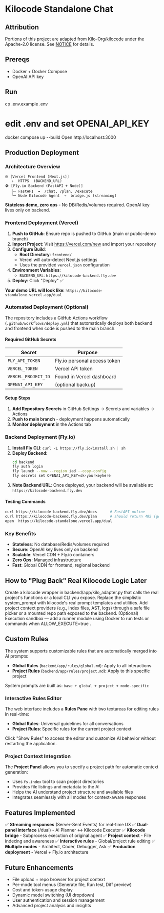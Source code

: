# Kilocode Standalone Chat

## Attribution

Portions of this project are adapted from [Kilo-Org/kilocode](https://github.com/Kilo-Org/kilocode)
under the Apache-2.0 license. See [NOTICE](NOTICE) for details.

## Prereqs
- Docker + Docker Compose
- OpenAI API key

## Run
cp .env.example .env
# edit .env and set OPENAI_API_KEY
docker compose up --build
Open http://localhost:3000

## Production Deployment

### Architecture Overview

```
🌐 [Vercel Frontend (Next.js)]
   ↓  HTTPS  (BACKEND_URL)
🛠️ [Fly.io Backend (FastAPI + Node)]
   ├─ FastAPI  →  /chat, /plan, /execute
   └─ Node Kilocode Agent  →  bridge.js (streaming)
```

**Stateless demo, zero ops** - No DB/Redis/volumes required. OpenAI key lives only on backend.

### Frontend Deployment (Vercel)

1. **Push to GitHub**: Ensure repo is pushed to GitHub (main or public-demo branch)
2. **Import Project**: Visit https://vercel.com/new and import your repository
3. **Configure Build**:
   - **Root Directory**: `frontend/`
   - Vercel will auto-detect Next.js settings
   - Uses the provided `vercel.json` configuration
4. **Environment Variables**:
   - `BACKEND_URL`: `https://kilocode-backend.fly.dev`
5. **Deploy**: Click "Deploy" ✅

**Your demo URL will look like**: `https://kilocode-standalone.vercel.app/dual`

### Automated Deployment (Optional)

The repository includes a GitHub Actions workflow (`.github/workflows/deploy.yml`) that automatically deploys both backend and frontend when code is pushed to the main branch.

#### Required GitHub Secrets

| Secret              | Purpose                      |
| ------------------- | ---------------------------- |
| `FLY_API_TOKEN`     | Fly.io personal access token |
| `VERCEL_TOKEN`      | Vercel API token             |
| `VERCEL_PROJECT_ID` | Found in Vercel dashboard    |
| `OPENAI_API_KEY`    | (optional backup)            |

#### Setup Steps

1. **Add Repository Secrets** in GitHub Settings → Secrets and variables → Actions
2. **Push to main branch** - deployment happens automatically
3. **Monitor deployment** in the Actions tab

### Backend Deployment (Fly.io)

1. **Install Fly CLI**: `curl -L https://fly.io/install.sh | sh`
2. **Deploy Backend**:
   ```bash
   cd backend
   fly auth login
   fly launch --now --region iad --copy-config
   fly secrets set OPENAI_API_KEY=sk-yourkeyhere
   ```
3. **Note Backend URL**: Once deployed, your backend will be available at:
   `https://kilocode-backend.fly.dev`

#### Testing Commands
```bash
curl https://kilocode-backend.fly.dev/docs      # FastAPI online
curl https://kilocode-backend.fly.dev/plan      # should return 405 (good)
open  https://kilocode-standalone.vercel.app/dual
```

### Key Benefits

- **Stateless**: No database/Redis/volumes required
- **Secure**: OpenAI key lives only on backend
- **Scalable**: Vercel CDN + Fly.io containers
- **Zero Ops**: Managed infrastructure
- **Fast**: Global CDN for frontend, regional backend

## How to "Plug Back" Real Kilocode Logic Later
Create a kilocode wrapper in backend/app/kilo_adapter.py that calls the real project's
functions or a local CLI you expose.
Replace the simplistic system_prompt with kilocode's real prompt templates and utilities.
Add project context providers (e.g., index files, AST, logs) through a safe file picker or a mounted
repo path exposed to the backend.
(Optional) Execution sandbox — add a runner module using Docker to run tests or commands
when ALLOW_EXECUTE=true .

## Custom Rules

The system supports customizable rules that are automatically merged into AI prompts:

- **Global Rules** (`backend/app/rules/global.md`): Apply to all interactions
- **Project Rules** (`backend/app/rules/project.md`): Apply to this specific project

System prompts are built as: `base + global + project + mode-specific`

### Interactive Rules Editor

The web interface includes a **Rules Pane** with two textareas for editing rules in real-time:

- **Global Rules**: Universal guidelines for all conversations
- **Project Rules**: Specific rules for the current project context

Click "Show Rules" to access the editor and customize AI behavior without restarting the application.

### Project Context Integration

The **Project Panel** allows you to specify a project path for automatic context generation:

- Uses `fs.index` tool to scan project directories
- Provides file listings and metadata to the AI
- Helps the AI understand project structure and available files
- Integrates seamlessly with all modes for context-aware responses

## Features Implemented

✅ **Streaming responses** (Server-Sent Events) for real-time UX
✅ **Dual-panel interface** (/dual) - AI Planner ↔ Kilocode Executor
✅ **Kilocode bridge** - Subprocess execution of original agent
✅ **Project context** - File indexing and awareness
✅ **Interactive rules** - Global/project rule editing
✅ **Multiple modes** - Architect, Coder, Debugger, Ask
✅ **Production deployment** - Vercel + Fly.io architecture

## Future Enhancements

- File upload + repo browser for project context
- Per-mode tool menus (Generate file, Run test, Diff preview)
- Cost and token-usage display
- Dynamic model switching (UI dropdown)
- User authentication and session management
- Advanced project analysis and insights